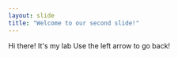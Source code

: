 ```yaml
---
layout: slide
title: "Welcome to our second slide!"
---
```

Hi there! It's my lab
Use the left arrow to go back!
